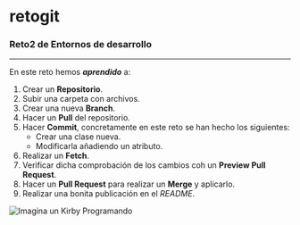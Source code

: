 # retogit
### Reto2 de Entornos de desarrollo 
---
 En este reto hemos ***aprendido*** a:
1. Crear un **Repositorio**.
2. Subir una carpeta con archivos.
3. Crear una nueva **Branch**.
4. Hacer un **Pull** del repositorio.
5. Hacer **Commit**, concretamente en este reto se han hecho los siguientes:
   * Crear una clase nueva.
   * Modificarla añadiendo un atributo.
6. Realizar un **Fetch**.
7. Verificar dicha comprobación de los cambios coh un **Preview Pull Request**.
8. Hacer un **Pull Request** para realizar un **Merge** y aplicarlo.
9. Realizar una bonita publicación en el *README*.

![Imagina un Kirby Programando](https://images-wixmp-ed30a86b8c4ca887773594c2.wixmp.com/f/c0e8ef15-eab9-49a8-bb6b-fd9545a8c62f/dfads9k-ffe019de-31ce-4ba4-96d3-950a7c4ad3d9.jpg/v1/fill/w_1032,h_774,q_70,strp/kirby_on_da_computer_by_nirukun01_dfads9k-pre.jpg?token=eyJ0eXAiOiJKV1QiLCJhbGciOiJIUzI1NiJ9.eyJzdWIiOiJ1cm46YXBwOjdlMGQxODg5ODIyNjQzNzNhNWYwZDQxNWVhMGQyNmUwIiwiaXNzIjoidXJuOmFwcDo3ZTBkMTg4OTgyMjY0MzczYTVmMGQ0MTVlYTBkMjZlMCIsIm9iaiI6W1t7ImhlaWdodCI6Ijw9OTYwIiwicGF0aCI6IlwvZlwvYzBlOGVmMTUtZWFiOS00OWE4LWJiNmItZmQ5NTQ1YThjNjJmXC9kZmFkczlrLWZmZTAxOWRlLTMxY2UtNGJhNC05NmQzLTk1MGE3YzRhZDNkOS5qcGciLCJ3aWR0aCI6Ijw9MTI4MCJ9XV0sImF1ZCI6WyJ1cm46c2VydmljZTppbWFnZS5vcGVyYXRpb25zIl19.tF7uiwzKWzFalrUIqWaiUN7Ai1IUkoVGIYy4F0v4bqA)
